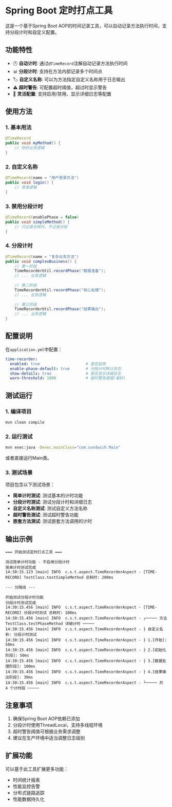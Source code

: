 # Spring Boot 定时打点工具

这是一个基于Spring Boot AOP的时间记录工具，可以自动记录方法执行时间，支持分段计时和自定义配置。

## 功能特性

- 🕐 **自动计时**: 通过`@TimeRecord`注解自动记录方法执行时间
- 📊 **分段计时**: 支持在方法内部记录多个时间点
- 🏷️ **自定义名称**: 可以为方法指定自定义名称用于日志输出
- ⚠️ **超时警告**: 可配置超时阈值，超过时显示警告
- 🔧 **灵活配置**: 支持启用/禁用、显示详细日志等配置

## 使用方法

### 1. 基本用法

```java
@TimeRecord
public void myMethod() {
    // 你的业务逻辑
}
```

### 2. 自定义名称

```java
@TimeRecord(name = "用户登录方法")
public void login() {
    // 登录逻辑
}
```

### 3. 禁用分段计时

```java
@TimeRecord(enablePhase = false)
public void simpleMethod() {
    // 只记录总耗时，不记录分段
}
```

### 4. 分段计时

```java
@TimeRecord(name = "复杂业务方法")
public void complexBusiness() {
    // 第一阶段
    TimeRecorderUtil.recordPhase("数据准备");
    // ... 业务逻辑
    
    // 第二阶段
    TimeRecorderUtil.recordPhase("核心处理");
    // ... 业务逻辑
    
    // 第三阶段
    TimeRecorderUtil.recordPhase("结果输出");
    // ... 业务逻辑
}
```

## 配置说明

在`application.yml`中配置：

```yaml
time-recorder:
  enabled: true                    # 是否启用
  enable-phase-default: true       # 分段计时默认状态
  show-details: true               # 是否显示详细日志
  warn-threshold: 1000             # 超时警告阈值(毫秒)
```

## 测试运行

### 1. 编译项目

```bash
mvn clean compile
```

### 2. 运行测试

```bash
mvn exec:java -Dexec.mainClass="com.sundwich.Main"
```

或者直接运行Main类。

### 3. 测试场景

项目包含以下测试场景：

- **简单计时测试**: 测试基本的计时功能
- **分段计时测试**: 测试分段计时和详细日志
- **自定义名称测试**: 测试自定义方法名称
- **超时警告测试**: 测试超时警告功能
- **嵌套方法测试**: 测试嵌套方法调用的计时

## 输出示例

```
=== 开始测试定时打点工具 ===

测试简单计时功能 - 不启用分段计时
简单计时测试完成
14:30:15.123 [main] INFO  c.s.t.aspect.TimeRecorderAspect - [TIME-RECORD] TestClass.testSimpleMethod 总耗时: 200ms

--- 分隔线 ---

开始测试分段计时功能
分段计时测试完成
14:30:15.456 [main] INFO  c.s.t.aspect.TimeRecorderAspect - [TIME-RECORD] 分段计时测试 总耗时: 180ms
14:30:15.456 [main] INFO  c.s.t.aspect.TimeRecorderAspect - ┌───── 方法 TestClass.testPhaseMethod 详细计时 ─────
14:30:15.456 [main] INFO  c.s.t.aspect.TimeRecorderAspect - ├ 自定义名称: 分段计时测试
14:30:15.456 [main] INFO  c.s.t.aspect.TimeRecorderAspect - ├ 1.[开始]: 50ms
14:30:15.456 [main] INFO  c.s.t.aspect.TimeRecorderAspect - ├ 2.[初始化阶段]: 50ms
14:30:15.456 [main] INFO  c.s.t.aspect.TimeRecorderAspect - ├ 3.[数据处理阶段]: 100ms
14:30:15.456 [main] INFO  c.s.t.aspect.TimeRecorderAspect - ├ 4.[结果输出阶段]: 30ms
14:30:15.456 [main] INFO  c.s.t.aspect.TimeRecorderAspect - └───── 共 4 个计时段 ─────
```

## 注意事项

1. 确保Spring Boot AOP依赖已添加
2. 分段计时使用ThreadLocal，支持多线程环境
3. 超时警告阈值可根据业务需求调整
4. 建议在生产环境中适当调整日志级别

## 扩展功能

可以基于此工具扩展更多功能：

- 时间统计报表
- 性能监控告警
- 分布式链路追踪
- 性能数据持久化
